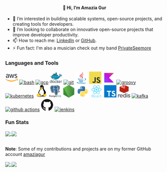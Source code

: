 <h4 align="center">
   👋 Hi, I’m Amazia Gur
</h4>

- 👀 I’m interested in building scalable systems, open-source projects, and creating tools for developers.
- 💞️ I’m looking to collaborate on innovative open-source projects that improve developer productivity.
- 📫 How to reach me: [LinkedIn](https://www.linkedin.com/in/amazia-gur-28915949/) or [GitHub](https://github.com/amaziahub).
- ⚡ Fun fact: I'm also a musician check out my band [PrivateSeemore](https://open.spotify.com/artist/6oB3RxQbwrsRVHWJWLMADG?si=Mh8UkOeGR3ON0pIfnztKyQ)


### Languages and Tools

<p align="left"> 
  <a href="https://aws.amazon.com" target="_blank" rel="noreferrer"> <img src="https://raw.githubusercontent.com/devicons/devicon/master/icons/amazonwebservices/amazonwebservices-original-wordmark.svg" alt="aws" width="40" height="40"/></a>  
  <a href="https://www.gnu.org/software/bash/" target="_blank" rel="noreferrer"> <img src="https://www.vectorlogo.zone/logos/gnu_bash/gnu_bash-icon.svg" alt="bash" width="40" height="40"/></a> 
  <a href="https://cloud.google.com/" target="_blank" rel="noreferrer"> <img src="https://www.vectorlogo.zone/logos/google_cloud/google_cloud-icon.svg" alt="gcp" width="40" height="40"/></a> 
  <a href="https://www.docker.com/" target="_blank" rel="noreferrer"> <img src="https://raw.githubusercontent.com/devicons/devicon/master/icons/docker/docker-original-wordmark.svg" alt="docker" width="40" height="40"/></a> 
  <a href="https://git-scm.com/" target="_blank" rel="noreferrer"> <img src="https://www.vectorlogo.zone/logos/git-scm/git-scm-icon.svg" alt="git" width="40" height="40"/></a> 
  <a href="https://www.java.com" target="_blank" rel="noreferrer"> <img src="https://raw.githubusercontent.com/devicons/devicon/master/icons/java/java-original.svg" alt="java" width="40" height="40"/></a> 
  <a href="https://developer.mozilla.org/en-US/docs/Web/JavaScript" target="_blank" rel="noreferrer"> <img src="https://raw.githubusercontent.com/devicons/devicon/master/icons/javascript/javascript-original.svg" alt="javascript" width="40" height="40"/></a> 
  <a href="https://kotlinlang.org/" target="_blank" rel="noreferrer"> <img src="https://raw.githubusercontent.com/devicons/devicon/master/icons/kotlin/kotlin-original.svg" alt="kotlin" width="40" height="40"/></a>
  <a href="https://groovy-lang.org/" target="_blank" rel="noreferrer"> <img src="https://www.vectorlogo.zone/logos/groovy-lang/groovy-lang-icon.svg" alt="groovy" width="40" height="40"/></a>
  <a href="https://kubernetes.io" target="_blank" rel="noreferrer"> <img src="https://www.vectorlogo.zone/logos/kubernetes/kubernetes-icon.svg" alt="kubernetes" width="40" height="40"/></a> 
  <a href="https://www.linux.org/" target="_blank" rel="noreferrer"> <img src="https://raw.githubusercontent.com/devicons/devicon/master/icons/linux/linux-original.svg" alt="linux" width="40" height="40"/></a> 
  <a href="https://www.postgresql.org" target="_blank" rel="noreferrer"> <img src="https://raw.githubusercontent.com/devicons/devicon/master/icons/postgresql/postgresql-original-wordmark.svg" alt="postgresql" width="40" height="40"/></a> 
   <a href="https://nodejs.org" target="_blank" rel="noreferrer"> <img src="https://raw.githubusercontent.com/devicons/devicon/master/icons/nodejs/nodejs-original.svg" alt="nodejs" width="40" height="40"/></a>
  <a href="https://www.python.org" target="_blank" rel="noreferrer"> <img src="https://raw.githubusercontent.com/devicons/devicon/master/icons/python/python-original.svg" alt="python" width="40" height="40"/></a> 
  <a href="https://reactjs.org/" target="_blank" rel="noreferrer"> <img src="https://raw.githubusercontent.com/devicons/devicon/master/icons/react/react-original-wordmark.svg" alt="react" width="40" height="40"/></a> 
  <a href="https://www.typescriptlang.org/" target="_blank" rel="noreferrer"> <img src="https://raw.githubusercontent.com/devicons/devicon/master/icons/typescript/typescript-original.svg" alt="typescript" width="40" height="40"/></a>
  <a href="https://redis.io" target="_blank" rel="noreferrer"> <img src="https://raw.githubusercontent.com/devicons/devicon/master/icons/redis/redis-original-wordmark.svg" alt="redis" width="40" height="40"/></a> 
  <a href="https://kafka.apache.org" target="_blank" rel="noreferrer"> <img src="https://www.vectorlogo.zone/logos/apache_kafka/apache_kafka-icon.svg" alt="kafka" width="40" height="40"/></a> 
  <a href="https://github.com/features/actions" target="_blank" rel="noreferrer"> <img src="https://www.vectorlogo.zone/logos/github/github-icon.svg" alt="github actions" width="40" height="40"/></a>
  <a href="https://github.com/" target="_blank" rel="noreferrer"> <img src="https://raw.githubusercontent.com/devicons/devicon/master/icons/github/github-original.svg" alt="github" width="40" height="40"/></a>
  <a href="https://www.jenkins.io" target="_blank" rel="noreferrer"> <img src="https://www.vectorlogo.zone/logos/jenkins/jenkins-icon.svg" alt="jenkins" width="40" height="40"/></a> 
</p>



### Fun Stats 

<a href="https://github.com/amaziahub/github-readme-stats">
  <img height=200 align="center" src="https://github-readme-stats.vercel.app/api?username=amaziahub&rank_icon=github&show_icons=true&theme=swift&include_all_commits=true" />
</a>
<a href="https://github.com/amaziahub/convoychat">
  <img height=200 align="center" src="https://github-readme-stats.vercel.app/api/top-langs?username=amaziahub&show_icons=true&locale=en&layout=compact&theme=swift&langs_count=8&card_width=320" />
</a>


<div>
   <br>
   <p><b>Note</b>: Some of my contributions and projects are on my former GitHub account <a href="https://github.com/amaziagur">amaziagur</a></p>
   <a href="https://github.com/amaziahub/github-readme-stats">
     <img height=200 align="center" src="https://github-readme-stats.vercel.app/api?username=amaziagur&rank_icon=github&show_icons=true&theme=swift&include_all_commits=true" />
   </a>
   <a href="https://github.com/amaziahub/convoychat">
     <img height=200 align="center" src="https://github-readme-stats.vercel.app/api/top-langs?username=amaziagur&show_icons=true&locale=en&layout=compact&theme=swift&langs_count=6&card_width=320" />
   </a>
   <br>
 </div>




